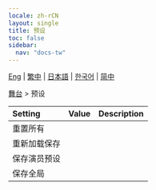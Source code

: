 ```yaml
---
locale: zh-rCN
layout: single
title: 预设
toc: false
sidebar:
  nav: "docs-tw"
---
```

[Eng](/dancexr/menu/2025.4/stage/actor_presets) | [繁中](/tw/dancexr/menu/2025.4/stage/actor_presets) | [日本語](/jp/dancexr/menu/2025.4/stage/actor_presets) | [한국어](/kr/dancexr/menu/2025.4/stage/actor_presets) | [简中](/zh/dancexr/menu/2025.4/stage/actor_presets)

[舞台](../menu#舞台) > 预设



| Setting | Value | Description |
| :--- | --- | :--- |
|<nobr>重置所有</nobr>|| 
|<nobr>重新加载保存</nobr>|| 
|<nobr>保存演员预设</nobr>|| 
|<nobr>保存全局</nobr>|| 
